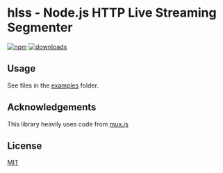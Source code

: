 # hlss - Node.js HTTP Live Streaming Segmenter

[![npm][npm-image]][npm-url] [![downloads][downloads-image]][downloads-url]

[npm-image]: https://img.shields.io/npm/v/hlss.svg
[npm-url]: https://npmjs.org/package/hlss
[downloads-image]: https://img.shields.io/npm/dm/hlss.svg
[downloads-url]: https://npmjs.org/package/hlss

## Usage

See files in the [examples](https://github.com/streamer45/hlss/tree/master/examples) folder.

## Acknowledgements

This library heavily uses code from [mux.js](https://github.com/videojs/mux.js)

## License

[MIT](http://opensource.org/licenses/MIT)
